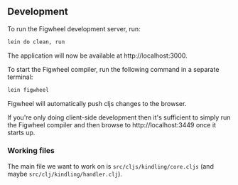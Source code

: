 ## Development

To run the Figwheel development server, run:

```sh
lein do clean, run
```

The application will now be available at http://localhost:3000.

To start the Figwheel compiler, run the following command in a separate terminal:

```sh
lein figwheel
```

Figwheel will automatically push cljs changes to the browser.

If you're only doing client-side development then it's sufficient to simply run the Figwheel compiler and then browse to http://localhost:3449 once it starts up.

### Working files


The main file we want to work on is `src/cljs/kindling/core.cljs` (and maybe `src/clj/kindling/handler.clj`).
